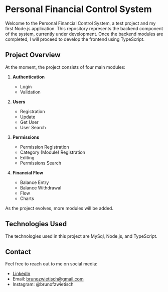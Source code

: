 # Personal Financial Control System

Welcome to the Personal Financial Control System, a test project and my first Node.js application. This repository represents the backend component of the system, currently under development. Once the backend modules are completed, I will proceed to develop the frontend using TypeScript.

## Project Overview

At the moment, the project consists of four main modules:

1. **Authentication**
   - Login
   - Validation

2. **Users**
   - Registration
   - Update
   - Get User
   - User Search

3. **Permissions**
   - Permission Registration
   - Category (Module) Registration
   - Editing
   - Permissions Search

4. **Financial Flow**
   - Balance Entry
   - Balance Withdrawal
   - Flow
   - Charts

As the project evolves, more modules will be added.

## Technologies Used

The technologies used in this project are MySql, Node.js, and TypeScript.

## Contact

Feel free to reach out to me on social media:

- [LinkedIn](https://www.linkedin.com/in/brunofz/)
- Email: brunozwietisch@gmail.com
- Instagram: @brunofzwietisch
